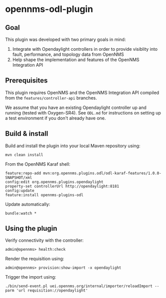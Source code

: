 # opennms-odl-plugin

## Goal

This plugin was developed with two primary goals in mind:
1. Integrate with Opendaylight controllers in order to provide visiblity into fault, performance, and topology data from OpenNMS
1. Help shape the implementation and features of the OpenNMS Integration API

## Prerequisites

This plugin requires OpenNMS and the OpenNMS Integration API compiled from the `features/controller-api` branches.

We assume that you have an existing Opendaylight controller up and running (tested with Oxygen-SR4).
See `ODL.md` for instructions on setting up a test environment if you don't already have one.

## Build & install

Build and install the plugin into your local Maven repository using:
```
mvn clean install
```

From the OpenNMS Karaf shell:
```
feature:repo-add mvn:org.opennms.plugins.odl/odl-karaf-features/1.0.0-SNAPSHOT/xml
config:edit org.opennms.plugins.opendaylight
property-set controllerUrl http://opendaylight:8181
config:update
feature:install opennms-plugins-odl
```

Update automatically:
```
bundle:watch *
```

## Using the plugin

Verify connectivity with the controller:
```
admin@opennms> health:check
```

Render the requisition using:
```
admin@opennms> provision:show-import -x opendaylight
```

Trigger the import using:
```
./bin/send-event.pl uei.opennms.org/internal/importer/reloadImport --parm 'url requisition://opendaylight'
```
